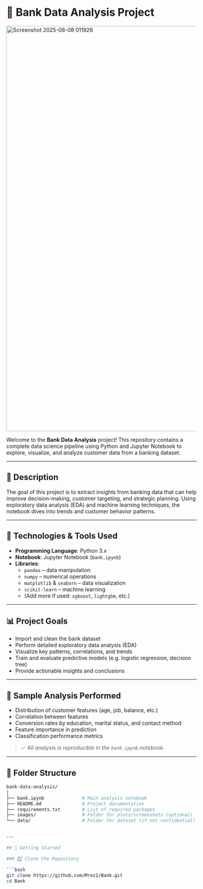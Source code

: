 # 🏦 Bank Data Analysis Project

<img width="1512" height="1070" alt="Screenshot 2025-08-08 011926" src="https://github.com/user-attachments/assets/da0bb24c-404a-4a51-b0df-2c356560ae64" />

Welcome to the **Bank Data Analysis** project! This repository contains a complete data science pipeline using Python and Jupyter Notebook to explore, visualize, and analyze customer data from a banking dataset.

---

## 📘 Description

The goal of this project is to extract insights from banking data that can help improve decision-making, customer targeting, and strategic planning. Using exploratory data analysis (EDA) and machine learning techniques, the notebook dives into trends and customer behavior patterns.

---

## 🔧 Technologies & Tools Used

- **Programming Language**: Python 3.x
- **Notebook**: Jupyter Notebook (`bank.ipynb`)
- **Libraries**:
  - `pandas` – data manipulation
  - `numpy` – numerical operations
  - `matplotlib` & `seaborn` – data visualization
  - `scikit-learn` – machine learning
  - (Add more if used: `xgboost`, `lightgbm`, etc.)

---

## 📊 Project Goals

- Import and clean the bank dataset
- Perform detailed exploratory data analysis (EDA)
- Visualize key patterns, correlations, and trends
- Train and evaluate predictive models (e.g. logistic regression, decision tree)
- Provide actionable insights and conclusions

---

## 🧪 Sample Analysis Performed

- Distribution of customer features (age, job, balance, etc.)
- Correlation between features
- Conversion rates by education, marital status, and contact method
- Feature importance in prediction
- Classification performance metrics

> ✅ *All analysis is reproducible in the `bank.ipynb` notebook.*

---

## 📁 Folder Structure

```bash
bank-data-analysis/
│
├── bank.ipynb              # Main analysis notebook
├── README.md               # Project documentation
├── requirements.txt        # List of required packages
├── images/                 # Folder for plots/screenshots (optional)
└── data/                   # Folder for dataset (if not confidential)


---

## 🚀 Getting Started

### 1️⃣ Clone the Repository

```bash
git clone https://github.com/Mrez2/Bank.git
cd Bank

